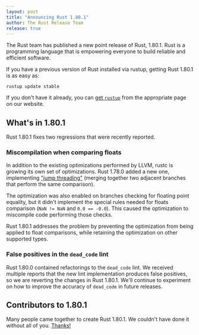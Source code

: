```yaml
---
layout: post
title: "Announcing Rust 1.80.1"
author: The Rust Release Team
release: true
---
```


The Rust team has published a new point release of Rust, 1.80.1. Rust is a
programming language that is empowering everyone to build reliable and
efficient software.

If you have a previous version of Rust installed via rustup, getting Rust
1.80.1 is as easy as:

```
rustup update stable
```

If you don't have it already, you can [get `rustup`][rustup] from the
appropriate page on our website.

[rustup]: https://www.rust-lang.org/install.html

## What's in 1.80.1

Rust 1.80.1 fixes two regressions that were recently reported.

### Miscompilation when comparing floats

In addition to the existing optimizations performed by LLVM, rustc is growing
its own set of optimizations. Rust 1.78.0 added a new one, implementing ["jump
threading"] (merging together two adjacent branches that perform the same
comparison).

The optimization was also enabled on branches checking for floating point
equality, but it didn't implement the special rules needed for floats
comparison (`NaN != NaN` and `0.0 == -0.0`). This caused the optimization to
miscompile code performing those checks.

Rust 1.80.1 addresses the problem by preventing the optimization from being
applied to float comparisons, while retaining the optimization on other
supported types.

### False positives in the `dead_code` lint

Rust 1.80.0 contained refactorings to the `dead_code` lint. We received
multiple reports that the new lint implementation produces false positives, so
we are reverting the changes in Rust 1.80.1. We'll continue to experiment on
how to improve the accuracy of `dead_code` in future releases.

## Contributors to 1.80.1

Many people came together to create Rust 1.80.1. We couldn't have done it
without all of you. [Thanks!](https://thanks.rust-lang.org/rust/1.80.1/)

["jump threading"]: https://en.wikipedia.org/wiki/Jump_threading
